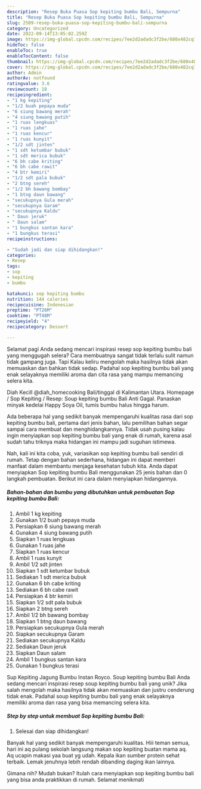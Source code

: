 ```yaml
---
description: "Resep Buka Puasa Sop kepiting bumbu Bali, Sempurna"
title: "Resep Buka Puasa Sop kepiting bumbu Bali, Sempurna"
slug: 2509-resep-buka-puasa-sop-kepiting-bumbu-bali-sempurna
category: Uncategorized
date: 2022-09-14T13:05:02.259Z
image: https://img-global.cpcdn.com/recipes/7ee2d2adadc3f2be/680x482cq70/sop-kepiting-bumbu-bali-foto-resep-utama.jpg
hideToc: false
enableToc: true
enableTocContent: false
thumbnail: https://img-global.cpcdn.com/recipes/7ee2d2adadc3f2be/680x482cq70/sop-kepiting-bumbu-bali-foto-resep-utama.jpg
cover: https://img-global.cpcdn.com/recipes/7ee2d2adadc3f2be/680x482cq70/sop-kepiting-bumbu-bali-foto-resep-utama.jpg
author: Admin
authorAv: notfound
ratingvalue: 3.6
reviewcount: 18
recipeingredient:
- "1 kg kepiting"
- "1/2 buah pepaya muda"
- "6 siung bawang merah"
- "4 siung bawang putih"
- "1 ruas lengkuas"
- "1 ruas jahe"
- "1 ruas kencur"
- "1 ruas kunyit"
- "1/2 sdt jinten"
- "1 sdt ketumbar bubuk"
- "1 sdt merica bubuk"
- "6 bh cabe kriting"
- "6 bh cabe rawit"
- "4 btr kemiri"
- "1/2 sdt pala bubuk"
- "2 btng sereh"
- "1/2 bh bawang bombay"
- "1 btng daun bawang"
- "secukupnya Gula merah"
- "secukupnya Garam"
- "secukupnya Kaldu"
- " Daun jeruk"
- " Daun salam"
- "1 bungkus santan kara"
- "1 bungkus terasi"
recipeinstructions:

- "Sudah jadi dan siap dihidangkan!"
categories:
- Resep
tags:
- sop
- kepiting
- bumbu

katakunci: sop kepiting bumbu 
nutrition: 144 calories
recipecuisine: Indonesian
preptime: "PT26M"
cooktime: "PT48M"
recipeyield: "4"
recipecategory: Dessert

---
```



Selamat pagi Anda sedang mencari inspirasi resep sop kepiting bumbu bali yang menggugah selera? Cara membuatnya sangat tidak terlalu sulit namun tidak gampang juga. Tapi Kalau keliru mengolah maka hasilnya tidak akan memuaskan dan bahkan tidak sedap. Padahal sop kepiting bumbu bali yang enak selayaknya memiliki aroma dan cita rasa yang mampu memancing selera kita.


Diah Kecill @diah_homecooking Bali/tinggal di Kalimantan Utara. Homepage / Sop Kepiting / Resep: Soup kepiting bumbu Bali Anti Gagal. Panaskan minyak kedelai Happy Soya Oil, tumis bumbu halus hingga harum.

Ada beberapa hal yang sedikit banyak mempengaruhi kualitas rasa dari sop kepiting bumbu bali, pertama dari jenis bahan, lalu pemilihan bahan segar sampai cara membuat dan menghidangkannya. Tidak usah pusing kalau ingin menyiapkan sop kepiting bumbu bali yang enak di rumah, karena asal sudah tahu triknya maka hidangan ini mampu jadi suguhan istimewa.


Nah, kali ini kita coba, yuk, variasikan sop kepiting bumbu bali sendiri di rumah. Tetap dengan bahan sederhana, hidangan ini dapat memberi manfaat dalam membantu menjaga kesehatan tubuh kita. Anda dapat menyiapkan Sop kepiting bumbu Bali menggunakan 25 jenis bahan dan 0 langkah pembuatan. Berikut ini cara dalam menyiapkan hidangannya.

<!--inarticleads1-->

##### Bahan-bahan dan bumbu yang dibutuhkan untuk pembuatan Sop kepiting bumbu Bali:

1. Ambil 1 kg kepiting
1. Gunakan 1/2 buah pepaya muda
1. Persiapkan 6 siung bawang merah
1. Gunakan 4 siung bawang putih
1. Siapkan 1 ruas lengkuas
1. Gunakan 1 ruas jahe
1. Siapkan 1 ruas kencur
1. Ambil 1 ruas kunyit
1. Ambil 1/2 sdt jinten
1. Siapkan 1 sdt ketumbar bubuk
1. Sediakan 1 sdt merica bubuk
1. Gunakan 6 bh cabe kriting
1. Sediakan 6 bh cabe rawit
1. Persiapkan 4 btr kemiri
1. Siapkan 1/2 sdt pala bubuk
1. Siapkan 2 btng sereh
1. Ambil 1/2 bh bawang bombay
1. Siapkan 1 btng daun bawang
1. Persiapkan secukupnya Gula merah
1. Siapkan secukupnya Garam
1. Sediakan secukupnya Kaldu
1. Sediakan  Daun jeruk
1. Siapkan  Daun salam
1. Ambil 1 bungkus santan kara
1. Gunakan 1 bungkus terasi


Sup Kepiting Jagung Bumbu Instan Royco. Soup kepiting bumbu Bali Anda sedang mencari inspirasi resep soup kepiting bumbu bali yang unik? Jika salah mengolah maka hasilnya tidak akan memuaskan dan justru cenderung tidak enak. Padahal soup kepiting bumbu bali yang enak selayaknya memiliki aroma dan rasa yang bisa memancing selera kita. 

<!--inarticleads2-->

##### Step by step untuk membuat Sop kepiting bumbu Bali:


1. Selesai dan siap dihidangkan!

Banyak hal yang sedikit banyak mempengaruhi kualitas. Hiii teman semua, hari ini aq pulang sekolah langsung makan sop kepiting buatan mama aq. Aq ucapin makasi yaa buat yg udah. Kepala ikan sumber protein sehat terbaik. Lemak jenuhnya lebih rendah dibanding daging ikan lainnya. 

Gimana nih? Mudah bukan? Itulah cara menyiapkan sop kepiting bumbu bali yang bisa anda praktikkan di rumah. Selamat menikmati

